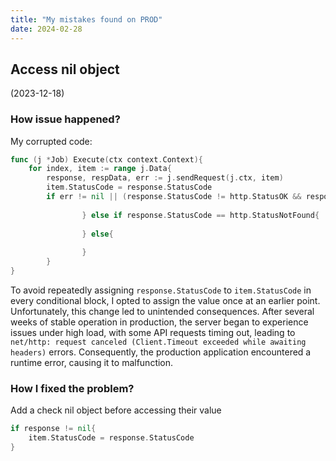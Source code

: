 ```yaml
---
title: "My mistakes found on PROD"
date: 2024-02-28
---
```


## Access nil object 
(2023-12-18)
### How issue happened?
My corrupted code:
```go 
func (j *Job) Execute(ctx context.Context){
	for index, item := range j.Data{
		response, respData, err := j.sendRequest(j.ctx, item)
		item.StatusCode = response.StatusCode
		if err != nil || (response.StatusCode != http.StatusOK && response.StatusCode != http.StatusNotFound){
			
                } else if response.StatusCode == http.StatusNotFound{
			
                } else{
			
                }               
        }   
}
```
To avoid repeatedly assigning `response.StatusCode` to `item.StatusCode` in every conditional block, I opted to assign the value once at an earlier point. 
Unfortunately, this change led to unintended consequences. After several weeks of stable operation in production, the server began to experience issues under high load, with some API requests timing out, leading to `net/http: request canceled (Client.Timeout exceeded while awaiting headers)` errors. 
Consequently, the production application encountered a runtime error, causing it to malfunction.
### How I fixed the problem?
Add a check nil object before accessing their value
```go 
if response != nil{
	item.StatusCode = response.StatusCode
}
```